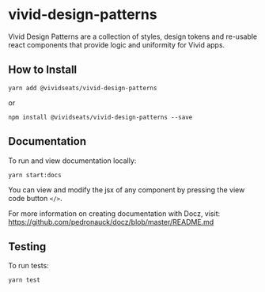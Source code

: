 # vivid-design-patterns

Vivid Design Patterns are a collection of styles, design tokens and re-usable react components that provide logic and uniformity for Vivid apps.

## How to Install
`yarn add @vividseats/vivid-design-patterns`

or

`npm install @vividseats/vivid-design-patterns --save`

  
## Documentation
To run and view documentation locally:

`yarn start:docs`

You can view and modify the jsx of any component by pressing the view code button `</>`.

For more information on creating documentation with Docz, visit: https://github.com/pedronauck/docz/blob/master/README.md


## Testing
To run tests:

`yarn test`
